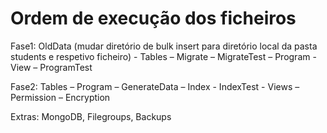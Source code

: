 # Ordem de execução dos ficheiros

Fase1: OldData (mudar diretório de bulk insert para diretório local da pasta students e respetivo ficheiro) 
      - Tables – Migrate – MigrateTest – Program - View – ProgramTest

Fase2: Tables – Program – GenerateData – Index - IndexTest - Views – Permission – Encryption

Extras: MongoDB, Filegroups, Backups
